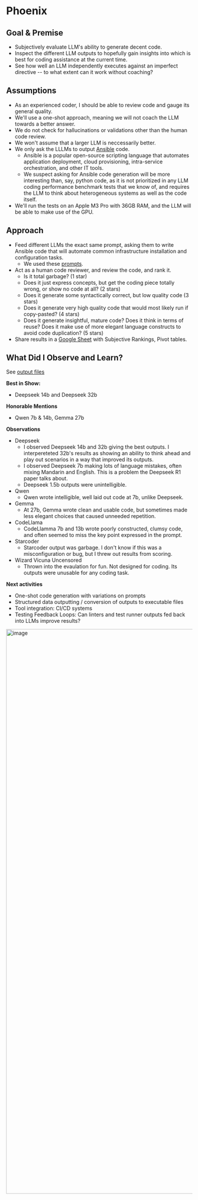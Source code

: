 # Phoenix 

## Goal & Premise
- Subjectively evaluate LLM's ability to generate decent code.
- Inspect the different LLM outputs to hopefully gain insights into which is best for coding assistance at the current time.
- See how well an LLM independently executes against an imperfect directive -- to what extent can it work without coaching?

## Assumptions
- As an experienced coder, I should be able to review code and gauge its general quality.
- We'll use a one-shot approach, meaning we will not coach the LLM towards a better answer.
- We do not check for hallucinations or validations other than the human code review.
- We won't assume that a larger LLM is neccessarily better.
- We only ask the LLLMs to output [Ansible](https://www.redhat.com/en/ansible-collaborative) code.
  - Ansible is a popular open-source scripting language that automates application deployment, cloud provisioning, intra-service orchestration, and other IT tools.
  - We suspect asking for Ansible code generation will be more interesting than, say, python code, as it is not prioritized in any LLM coding performance benchmark tests that we know of, and requires the LLM to think about heterogeneous systems as well as the code itself.
- We'll run the tests on an Apple M3 Pro with 36GB RAM, and the LLM will be able to make use of the GPU.
  
## Approach
- Feed different LLMs the exact same prompt, asking them to write Ansible code that will automate common infrastructure installation and configuration tasks.
  - We used these [prompts](https://github.com/gregfelice/phoenix/tree/main/prompts_source).
- Act as a human code reviewer, and review the code, and rank it.
  - Is it total garbage? (1 star)
  - Does it just express concepts, but get the coding piece totally wrong, or show no code at all? (2 stars)
  - Does it generate some syntactically correct, but low quality code (3 stars)
  - Does it generate very high quality code that would most likely run if copy-pasted? (4 stars)
  - Does it generate insightful, mature code? Does it think in terms of reuse? Does it make use of more elegant language constructs to avoid code duplication? (5 stars)
- Share results in a [Google Sheet](https://docs.google.com/spreadsheets/d/12fIvSKlh3IiYsdJRcnnOU0iBIIqPxPLCQsqV8UOUqhI/view) with Subjective Rankings, Pivot tables.

## What Did I Observe and Learn?
See [output files](https://github.com/gregfelice/phoenix/tree/main/outputs)

**Best in Show:**
- Deepseek 14b and Deepseek 32b

**Honorable Mentions**
- Qwen 7b & 14b, Gemma 27b

**Observations**
- Deepseek
  - I observed Deepseek 14b and 32b giving the best outputs. I interpereteted 32b's results as showing an ability to think ahead and play out scenarios in a way that improved its outputs.
  - I observed Deepseek 7b making lots of language mistakes, often mixing Mandarin and English. This is a problem the Deepseek R1 paper talks about.
  - Deepseek 1.5b outputs were unintelligible.
- Qwen
  - Qwen wrote intelligible, well laid out code at 7b, unlike Deepseek.
- Gemma
  - At 27b, Gemma wrote clean and usable code, but sometimes made less elegant choices that caused unneeded repetition.
- CodeLlama
  - CodeLlamma 7b and 13b wrote poorly constructed, clumsy code, and often seemed to miss the key point expressed in the prompt.
- Starcoder
  - Starcoder output was garbage. I don't know if this was a misconfiguration or bug, but I threw out results from scoring.
- Wizard Vicuna Uncensored
  - Thrown into the evaulation for fun. Not designed for coding. Its outputs were unusable for any coding task.
 
**Next activities**
  - One-shot code generation with variations on prompts
  - Structured data outputting / conversion of outputs to executable files
  - Tool integration: CI/CD systems
  - Testing Feedback Loops: Can linters and test runner outputs fed back into LLMs improve results?


<img width="1526" alt="image" src="https://github.com/user-attachments/assets/61b06a5b-1538-4a2d-a39a-30e235213113" />
